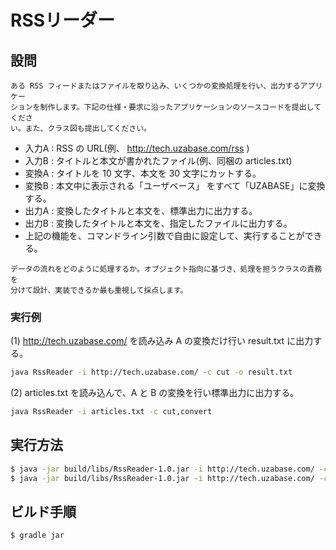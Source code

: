 # RSSリーダー

## 設問
```text
ある RSS フィードまたはファイルを取り込み、いくつかの変換処理を行い、出力するアプリケー
ションを制作します。下記の仕様・要求に沿ったアプリケーションのソースコードを提出してくださ
い。また、クラス図も提出してください。
```
- 入力A : RSS の URL(例、 http://tech.uzabase.com/rss )
- 入力B : タイトルと本文が書かれたファイル(例、同梱の articles.txt)
- 変換A : タイトルを 10 文字、本文を 30 文字にカットする。
- 変換B : 本文中に表示される「ユーザベース」 をすべて「UZABASE」に変換する。
- 出力A : 変換したタイトルと本文を、標準出力に出力する。
- 出力B : 変換したタイトルと本文を、指定したファイルに出力する。
- 上記の機能を、コマンドライン引数で自由に設定して、実行することができる。

```text
データの流れをどのように処理するか。オブジェクト指向に基づき、処理を担うクラスの責務を
分けて設計、実装できるか最も重視して採点します。
```

### 実行例
(1) http://tech.uzabase.com/ を読み込み A の変換だけ行い result.txt に出力する。
```bash
java RssReader -i http://tech.uzabase.com/ -c cut -o result.txt
```
(2) articles.txt を読み込んで、A と B の変換を行い標準出力に出力する。
```bash
java RssReader -i articles.txt -c cut,convert
```

## 実行方法
```sh
$ java -jar build/libs/RssReader-1.0.jar -i http://tech.uzabase.com/ -c cut -o result.txt
$ java -jar build/libs/RssReader-1.0.jar -i http://tech.uzabase.com/ -c cut -c name -o result.txt
```

## ビルド手順
```sh
$ gradle jar
```
